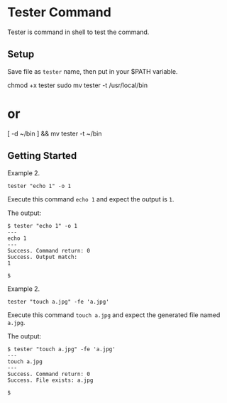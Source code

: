 # Tester Command

Tester is command in shell to test the command.

## Setup

Save file as `tester` name, then put in your $PATH variable.

chmod +x tester
sudo mv tester -t /usr/local/bin
# or
[ -d ~/bin ] && mv tester -t ~/bin

## Getting Started

Example 2.

```
tester "echo 1" -o 1
```

Execute this command `echo 1` and expect the output is `1`.

The output:

```
$ tester "echo 1" -o 1
---
echo 1
---
Success. Command return: 0
Success. Output match:
1

$
```

Example 2.

```
tester "touch a.jpg" -fe 'a.jpg'
```

Execute this command `touch a.jpg` and expect the generated file named `a.jpg`.

The output:

```
$ tester "touch a.jpg" -fe 'a.jpg'
---
touch a.jpg
---
Success. Command return: 0
Success. File exists: a.jpg

$
```
